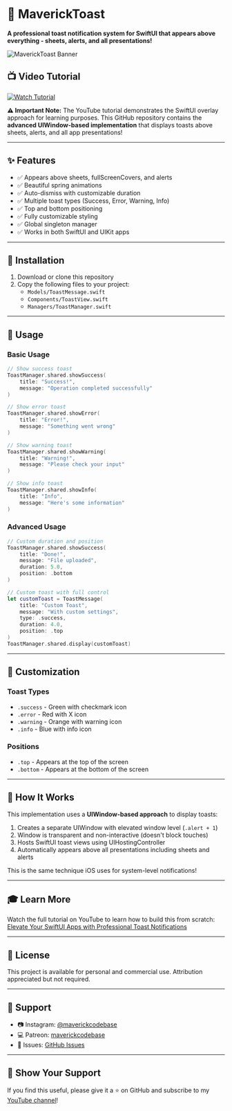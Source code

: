 # 🎉 MaverickToast

**A professional toast notification system for SwiftUI that appears above everything - sheets, alerts, and all presentations!**

![MaverickToast Banner](thumbnail.png)

## 📺 Video Tutorial

[![Watch Tutorial](https://img.shields.io/badge/YouTube-Watch%20Tutorial-red?style=for-the-badge&logo=youtube)](https://www.youtube.com/watch?v=Sj6hG3OSVX0)

**⚠️ Important Note:** The YouTube tutorial demonstrates the SwiftUI overlay approach for learning purposes. This GitHub repository contains the **advanced UIWindow-based implementation** that displays toasts above sheets, alerts, and all app presentations!

---

## ✨ Features

- ✅ Appears above sheets, fullScreenCovers, and alerts
- ✅ Beautiful spring animations
- ✅ Auto-dismiss with customizable duration
- ✅ Multiple toast types (Success, Error, Warning, Info)
- ✅ Top and bottom positioning
- ✅ Fully customizable styling
- ✅ Global singleton manager
- ✅ Works in both SwiftUI and UIKit apps

---

## 🚀 Installation

1. Download or clone this repository
2. Copy the following files to your project:
   - `Models/ToastMessage.swift`
   - `Components/ToastView.swift`
   - `Managers/ToastManager.swift`

---

## 📖 Usage

### Basic Usage

```swift
// Show success toast
ToastManager.shared.showSuccess(
    title: "Success!",
    message: "Operation completed successfully"
)

// Show error toast
ToastManager.shared.showError(
    title: "Error!",
    message: "Something went wrong"
)

// Show warning toast
ToastManager.shared.showWarning(
    title: "Warning!",
    message: "Please check your input"
)

// Show info toast
ToastManager.shared.showInfo(
    title: "Info",
    message: "Here's some information"
)
```

### Advanced Usage

```swift
// Custom duration and position
ToastManager.shared.showSuccess(
    title: "Done!",
    message: "File uploaded",
    duration: 5.0,
    position: .bottom
)

// Custom toast with full control
let customToast = ToastMessage(
    title: "Custom Toast",
    message: "With custom settings",
    type: .success,
    duration: 4.0,
    position: .top
)
ToastManager.shared.display(customToast)
```

---

## 🎨 Customization

### Toast Types

- `.success` - Green with checkmark icon
- `.error` - Red with X icon
- `.warning` - Orange with warning icon
- `.info` - Blue with info icon

### Positions

- `.top` - Appears at the top of the screen
- `.bottom` - Appears at the bottom of the screen

---

## 🔧 How It Works

This implementation uses a **UIWindow-based approach** to display toasts:

1. Creates a separate UIWindow with elevated window level (`.alert + 1`)
2. Window is transparent and non-interactive (doesn't block touches)
3. Hosts SwiftUI toast views using UIHostingController
4. Automatically appears above all presentations including sheets and alerts

This is the same technique iOS uses for system-level notifications!

---

## 🎓 Learn More

Watch the full tutorial on YouTube to learn how to build this from scratch:
[Elevate Your SwiftUI Apps with Professional Toast Notifications](https://www.youtube.com/watch?v=Sj6hG3OSVX0)

---

## 📄 License

This project is available for personal and commercial use. Attribution appreciated but not required.

---

## 💬 Support

- 📷 Instagram: [@maverickcodebase](https://www.instagram.com/maverickcodebase/)
- 💻 Patreon: [maverickcodebase](https://www.patreon.com/c/maverickcodebase)
- 📧 Issues: [GitHub Issues](https://github.com/maverickcodebase/MaverickToast/issues)

---

## 🌟 Show Your Support

If you find this useful, please give it a ⭐️ on GitHub and subscribe to my [YouTube channel](https://www.youtube.com/@MaverickCodebase)!

